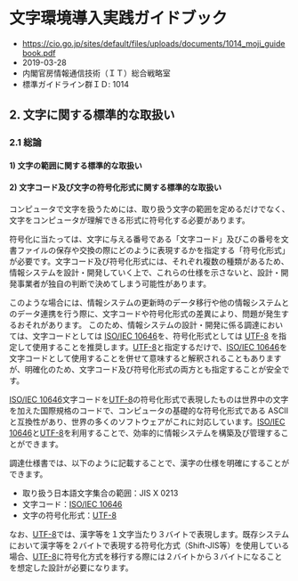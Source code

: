 # 文字環境導入実践ガイドブック

- https://cio.go.jp/sites/default/files/uploads/documents/1014_moji_guidebook.pdf
- 2019-03-28
- 内閣官房情報通信技術（ＩＴ）総合戦略室
- 標準ガイドライン群ＩＤ: 1014

## 2. 文字に関する標準的な取扱い

### 2.1 総論

#### 1) 文字の範囲に関する標準的な取扱い

#### 2) 文字コード及び文字の符号化形式に関する標準的な取扱い

コンピュータで文字を扱うためには、取り扱う文字の範囲を定めるだけでなく、文字をコンピュータが理解できる形式に符号化する必要があります。

符号化に当たっては、文字に与える番号である「文字コード」及びこの番号を文書ファイルの保存や交換の際にどのように表現するかを指定する「符号化形式」が必要です。文字コード及び符号化形式には、それぞれ複数の種類があるため、情報システムを設計・開発していく上で、これらの仕様を示さないと、設計・開発事業者が独自の判断で決めてしまう可能性があります。

このような場合には、情報システムの更新時のデータ移行や他の情報システムとのデータ連携を行う際に、文字コードや符号化形式の差異により、問題が発生するおそれがあります。
このため、情報システムの設計・開発に係る調達においては、文字コードとしては [ISO/IEC 10646](用語定義.md#isoiec-10646)を、符号化形式としては [UTF-8](用語定義.md#utf-8) を指定して使用することを推奨します。[UTF-8](用語定義.md#utf-8)と指定するだけで、[ISO/IEC 10646](用語定義.md#isoiec-10646)を文字コードとして使用することを併せて意味すると解釈されることもありますが、明確化のため、文字コード及び符号化形式の両方とも指定することが安全です。

[ISO/IEC 10646](用語定義.md#isoiec-10646)文字コードを[UTF-8](用語定義.md#utf-8)の符号化形式で表現したものは世界中の文字を加えた国際規格のコードで、コンピュータの基礎的な符号化形式である ASCIIと互換性があり、世界の多くのソフトウェアがこれに対応しています。[ISO/IEC 10646](用語定義.md#isoiec-10646)と[UTF-8](用語定義.md#utf-8)を利用することで、効率的に情報システムを構築及び管理することができます。

調達仕様書では、以下のように記載することで、漢字の仕様を明確にすることができます。

- 取り扱う日本語文字集合の範囲：JIS X 0213
- 文字コード：[ISO/IEC 10646](用語定義.md#isoiec-10646)
- 文字の符号化形式：[UTF-8](用語定義.md#utf-8)

なお、[UTF-8](用語定義.md#utf-8)では、漢字等を１文字当たり３バイトで表現します。既存システムにおいて漢字等を２バイトで表現する符号化方式（Shift-JIS等）を使用している場合、[UTF-8](用語定義.md#utf-8)に符号化方式を移行する際には２バイトから３バイトになることを想定した設計が必要になります。
